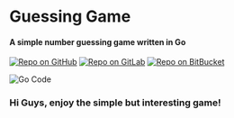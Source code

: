 # Guessing Game

#### A simple number guessing game written in Go

[![Repo on GitHub](https://img.shields.io/badge/repo-GitHub-3D76C2.svg)](https://github.com/AkashShivanand/Guessing-Game)
[![Repo on GitLab](https://img.shields.io/badge/repo-GitLab-6C488A.svg)](https://gitlab.com/AkashShivanand/guessing-game)
[![Repo on BitBucket](https://img.shields.io/badge/repo-BitBucket-1F5081.svg)](https://bitbucket.org/AkashShivanand/guessing-game)

![Go Code](https://3.bp.blogspot.com/-i-OOWA4rZdY/Wfi1Qp3OzKI/AAAAAAAA_CM/55hxG13GmYwJcWKNDMm6JLPpMwsYbHBvwCLcBGAs/s1600/golang-logo.png)

### **Hi Guys, enjoy the simple but interesting game!**